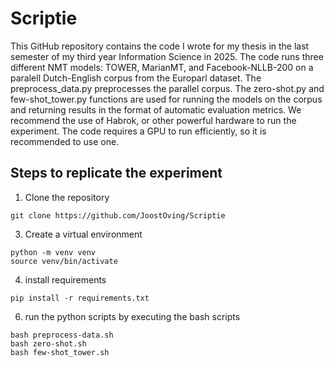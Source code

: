 # Scriptie
This GitHub repository contains the code I wrote for my thesis in the last semester of my third year Information Science in 2025. The code runs three different NMT models: TOWER, MarianMT, and Facebook-NLLB-200 on a paralell Dutch-English corpus from the Europarl dataset.
The preprocess_data.py preprocesses the parallel corpus. The zero-shot.py and few-shot_tower.py functions are used for running the models on the corpus and returning results in the format of automatic evaluation metrics. 
We recommend the use of Habrok, or other powerful hardware to run the experiment. The code requires a GPU to run efficiently, so it is recommended to use one.

## Steps to replicate the experiment

1. Clone the repository
```
git clone https://github.com/JoostOving/Scriptie
```

3. Create a virtual environment
```
python -m venv venv
source venv/bin/activate
```

4. install requirements
```
pip install -r requirements.txt
```

6. run the python scripts by executing the bash scripts
```
bash preprocess-data.sh
bash zero-shot.sh
bash few-shot_tower.sh
```


